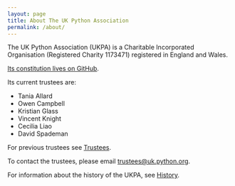 ```yaml
---
layout: page
title: About The UK Python Association
permalink: /about/
---
```


The UK Python Association (UKPA) is a Charitable Incorporated Organisation (Registered Charity 1173471) registered in England and Wales.

[Its constitution lives on GitHub](https://github.com/UKPythonAssociation/ukpa-constitution).

Its current trustees are:

* Tania Allard
* Owen Campbell
* Kristian Glass
* Vincent Knight
* Cecilia Liao
* David Spademan

For previous trustees see [Trustees](/about/trustees/).

To contact the trustees, please email [trustees@uk.python.org](mailto:trustees@uk.python.org).

For information about the history of the UKPA, see [History](/about/history/).
